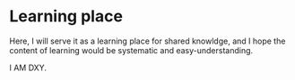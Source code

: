 # Learning place

Here, I will serve it as a learning place for shared knowldge, and I hope the content of learning would be systematic and easy-understanding.

I AM DXY.